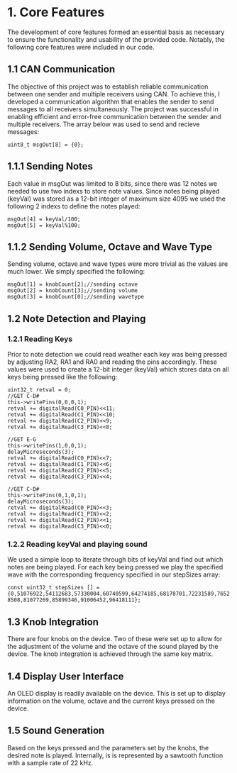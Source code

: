 # 1. Core Features

The development of core features formed an essential basis as necessary to ensure the functionality and usability of the provided code. Notably, the following core features were included in our code.

## 1.1 CAN Communication

The objective of this project was to establish reliable communication between one sender and multiple receivers using CAN. To achieve this, I developed a communication algorithm that enables the sender to send messages to all receivers simultaneously. The project was successful in enabling efficient and error-free communication between the sender and multiple receivers. The array below was used to send and recieve messages:

```uint8_t msgOut[8] = {0};```

## 1.1.1 Sending Notes

Each value in msgOut was limited to 8 bits, since there was 12 notes we needed to use two indexs to store note values. Since notes being played (keyVal) was stored as a 12-bit integer of maximum size 4095 we used the following 2 indexs to define the notes played:
```
msgOut[4] = keyVal/100;
msgOut[5] = keyVal%100;
```

## 1.1.2 Sending Volume, Octave and Wave Type

Sending volume, octave and wave types were more trivial as the values are much lower. We simply specified the following:
```
msgOut[1] = knobCount[2];//sending octave
msgOut[2] = knobCount[3];//sending volume
msgOut[3] = knobCount[0];//sending wavetype
```

## 1.2 Note Detection and Playing

### 1.2.1 Reading Keys

Prior to note detection we could read weather each key was being pressed by adjusting RA2, RA1 and RA0 and reading the pins accordingly. These values were used to create a 12-bit integer (keyVal) which stores data on all keys being pressed like the following:

```
uint32_t retval = 0;
//GET C-D#
this->writePins(0,0,0,1);
retval += digitalRead(C0_PIN)<<11;
retval += digitalRead(C1_PIN)<<10;
retval += digitalRead(C2_PIN)<<9;
retval += digitalRead(C3_PIN)<<8;

//GET E-G
this->writePins(1,0,0,1);
delayMicroseconds(3);
retval += digitalRead(C0_PIN)<<7;
retval += digitalRead(C1_PIN)<<6;
retval += digitalRead(C2_PIN)<<5;
retval += digitalRead(C3_PIN)<<4;

//GET C-D#
this->writePins(0,1,0,1);
delayMicroseconds(3);
retval += digitalRead(C0_PIN)<<3;
retval += digitalRead(C1_PIN)<<2;
retval += digitalRead(C2_PIN)<<1;
retval += digitalRead(C3_PIN)<<0;
```
### 1.2.2 Reading keyVal and playing sound

We used a simple loop to iterate through bits of keyVal and find out which notes are being played. For each key being pressed we play the specified wave with the corresponding frequency specified in our stepSizes array:

```const uint32_t stepSizes [] = {0,51076922,54112683,57330004,60740599,64274185,68178701,72231589,76528508,81077269,85899346,91006452,96418111};```

## 1.3 Knob Integration

There are four knobs on the device. Two of these were set up to allow for the adjustment of the volume and the octave of the sound played by the device. The knob integration is achieved through the same key matrix.

## 1.4 Display User Interface

An OLED display is readily available on the device. This is set up to display information on the volume, octave and the current keys pressed on the device.

## 1.5 Sound Generation

Based on the keys pressed and the parameters set by the knobs, the desired note is played. Internally, is is represented by a sawtooth function with a sample rate of 22 kHz.
